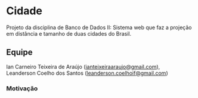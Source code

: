 # Cidade
Projeto da disciplina de Banco de Dados II: Sistema web que faz a projeção em distância e tamanho de duas cidades do Brasil.

## Equipe
Ian Carneiro Teixeira de Araújo (ianteixeiraaraujo@gmail.com), <br/>
Leanderson Coelho dos Santos (leanderson.coelhoif@gmail.com) <br/>

### Motivação
